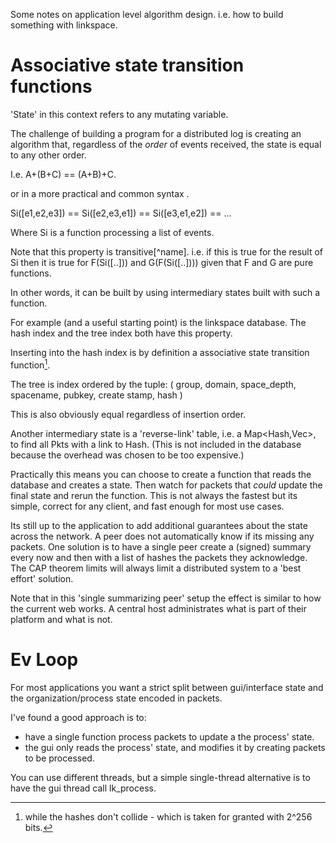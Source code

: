 Some notes on application level algorithm design. i.e. how to build something with linkspace. 

# Associative state transition functions

'State' in this context refers to any mutating variable.

The challenge of building a program for a distributed log is creating an algorithm
that, regardless of the _order_ of events received, the state is equal to any other order.

I.e. A+(B+C) == (A+B)+C.

or in a more practical and common syntax .

Si([e1,e2,e3]) == Si([e2,e3,e1]) == Si([e3,e1,e2]) == ... 

Where Si is a function processing a list of events. 

Note that this property is transitive[^name].
i.e. if this is true for the result of Si then it is true for F(Si([..])) and G(F(Si([..]))) given that F and G are pure functions.

In other words, it can be built by using intermediary states built with such a function.

For example (and a useful starting point) is the linkspace database.
The hash index and the tree index both have this property.

Inserting into the hash index is by definition a associative state transition function[^1]. 

[^1]: while the hashes don't collide - which is taken for granted with 2^256 bits. 

The tree is index ordered by the tuple: 
 ( group, domain, space_depth, spacename, pubkey, create stamp, hash )
 
This is also obviously equal regardless of insertion order. 

Another intermediary state is a 'reverse-link' table, i.e. a Map<Hash,Vec<Pkt>>, to find all Pkts with a link to Hash. (This is not included in the database because the overhead was chosen to be too expensive.)

Practically this means you can choose to create a function that reads the database and creates a state.
Then watch for packets that _could_ update the final state and rerun the function.
This is not always the fastest but its simple, correct for any client, and fast enough for most use cases.

Its still up to the application to add additional guarantees about the state across the network. 
A peer does not automatically know if its missing any packets. One solution is to have a single peer create a (signed) summary every now and then with a list of hashes the packets they acknowledge. The CAP theorem limits will always limit a distributed system to a 'best effort' solution. 

Note that in this 'single summarizing peer' setup the effect is similar to how the current web works. 
A central host administrates what is part of their platform and what is not.

# Ev Loop 
For most applications you want a strict split between gui/interface state and the organization/process state encoded in packets.

I've found a good approach is to:

- have a single function process packets to update a the process' state.
- the gui only reads the process' state, and modifies it by creating packets to be processed.

You can use different threads, but a simple single-thread alternative is to have the gui thread call lk_process.
